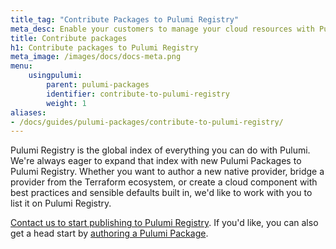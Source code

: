 ```yaml
---
title_tag: "Contribute Packages to Pulumi Registry"
meta_desc: Enable your customers to manage your cloud resources with Pulumi. Share opinionated cloud components that quickly stand up well-architected cloud architectures.
title: Contribute packages
h1: Contribute packages to Pulumi Registry
meta_image: /images/docs/docs-meta.png
menu:
    usingpulumi:
        parent: pulumi-packages
        identifier: contribute-to-pulumi-registry
        weight: 1
aliases:
- /docs/guides/pulumi-packages/contribute-to-pulumi-registry/
---
```


Pulumi Registry is the global index of everything you can do with Pulumi. We're always eager to expand that index with new Pulumi Packages to Pulumi Registry. Whether you want to author a new native provider, bridge a provider from the Terraform ecosystem, or create a cloud component with best practices and sensible defaults built in, we'd like to work with you to list it on Pulumi Registry.

[Contact us to start publishing to Pulumi Registry](/contact/?form=registry). If you'd like, you can also get a head start by [authoring a Pulumi Package](/docs/using-pulumi/pulumi-packages/).
